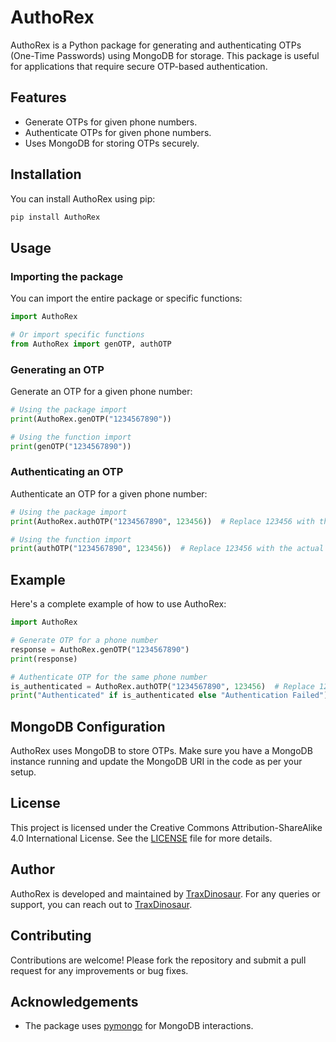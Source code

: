 # AuthoRex

AuthoRex is a Python package for generating and authenticating OTPs (One-Time Passwords) using MongoDB for storage. This package is useful for applications that require secure OTP-based authentication.

## Features

- Generate OTPs for given phone numbers.
- Authenticate OTPs for given phone numbers.
- Uses MongoDB for storing OTPs securely.

## Installation

You can install AuthoRex using pip:

```sh
pip install AuthoRex
```

## Usage

### Importing the package

You can import the entire package or specific functions:

```python
import AuthoRex

# Or import specific functions
from AuthoRex import genOTP, authOTP
```

### Generating an OTP

Generate an OTP for a given phone number:

```python
# Using the package import
print(AuthoRex.genOTP("1234567890"))

# Using the function import
print(genOTP("1234567890"))
```

### Authenticating an OTP

Authenticate an OTP for a given phone number:

```python
# Using the package import
print(AuthoRex.authOTP("1234567890", 123456))  # Replace 123456 with the actual OTP generated

# Using the function import
print(authOTP("1234567890", 123456))  # Replace 123456 with the actual OTP generated
```

## Example

Here's a complete example of how to use AuthoRex:

```python
import AuthoRex

# Generate OTP for a phone number
response = AuthoRex.genOTP("1234567890")
print(response)

# Authenticate OTP for the same phone number
is_authenticated = AuthoRex.authOTP("1234567890", 123456)  # Replace 123456 with the actual OTP generated
print("Authenticated" if is_authenticated else "Authentication Failed")
```

## MongoDB Configuration

AuthoRex uses MongoDB to store OTPs. Make sure you have a MongoDB instance running and update the MongoDB URI in the code as per your setup.

## License

This project is licensed under the Creative Commons Attribution-ShareAlike 4.0 International License. See the [LICENSE](https://github.com/TraxDinosaur/AuthoRex/blob/main/LICENSE) file for more details.

## Author

AuthoRex is developed and maintained by [TraxDinosaur](https://github.com/TraxDinosaur). For any queries or support, you can reach out to [TraxDinosaur](https://traxdinosaur.github.io).

## Contributing

Contributions are welcome! Please fork the repository and submit a pull request for any improvements or bug fixes.

## Acknowledgements

- The package uses [pymongo](https://pypi.org/project/pymongo/) for MongoDB interactions.
